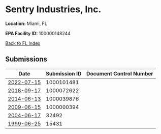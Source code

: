 # Sentry Industries, Inc.

**Location:** Miami, FL

**EPA Facility ID:** 100000148244

[Back to FL Index](../../index.md)

## Submissions

| Date | Submission ID | Document Control Number |
|------|--------------|-------------------------|
| [2022-07-15](submissions/1000101481.md) | 1000101481 |  |
| [2018-09-17](submissions/1000072622.md) | 1000072622 |  |
| [2014-06-13](submissions/1000039876.md) | 1000039876 |  |
| [2009-06-15](submissions/1000000394.md) | 1000000394 |  |
| [2004-06-17](submissions/32492.md) | 32492 |  |
| [1999-06-25](submissions/15431.md) | 15431 |  |

